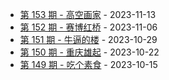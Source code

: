 * [第 153 期 - 高空画家](https://weekly.tw93.fun/posts/153-高空画家) - 2023-11-13
* [第 152 期 - 赛博红桥](https://weekly.tw93.fun/posts/152-赛博红桥) - 2023-11-06
* [第 151 期 - 牛逼的楼](https://weekly.tw93.fun/posts/151-牛逼的楼) - 2023-10-29
* [第 150 期 - 重庆雄起](https://weekly.tw93.fun/posts/150-重庆雄起) - 2023-10-22
* [第 149 期 - 吃个素食](https://weekly.tw93.fun/posts/149-吃个素食) - 2023-10-15

